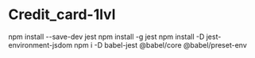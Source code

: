 # Credit_card-1lvl

npm install --save-dev jest
npm install -g jest
npm install -D jest-environment-jsdom
npm i -D babel-jest @babel/core @babel/preset-env
